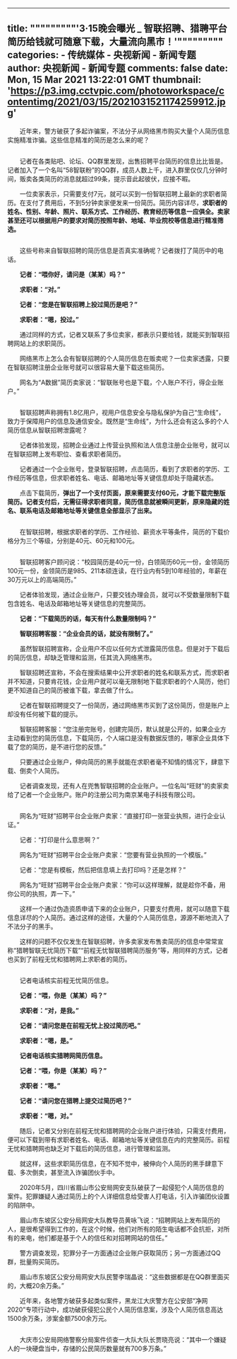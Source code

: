 
---
title: """""""""'3·15晚会曝光 _ 智联招聘、猎聘平台简历给钱就可随意下载，大量流向黑市！'"""""""""
categories: 
    - 传统媒体
    - 央视新闻 - 新闻专题
author: 央视新闻 - 新闻专题
comments: false
date: Mon, 15 Mar 2021 13:22:01 GMT
thumbnail: 'https://p3.img.cctvpic.com/photoworkspace/contentimg/2021/03/15/2021031521174259912.jpg'
---

<div>   
<p style="text-indent: 2em;">近年来，警方破获了多起诈骗案，不法分子从网络黑市购买大量个人简历信息实施精准诈骗。这些信息精准的简历是怎么来的呢？</p><p style="text-align: center;" class="photo_img_20190808"><img src="https://p3.img.cctvpic.com/photoworkspace/contentimg/2021/03/15/2021031521174259912.jpg" alt referrerpolicy="no-referrer"></p><p style="text-indent: 2em;">记者在各类贴吧、论坛、QQ群里发现，出售招聘平台简历的信息比比皆是。记者加入了一个名叫“58智联粉”的QQ群，成员人数上千，进入群里仅仅几分钟时间，贩卖各类简历的消息就超过99条，提示音此起彼伏，应接不暇。</p><p style="text-indent: 2em;">一位卖家表示，只需要支付7元，就可以买到一份智联招聘上最新的求职者简历。在支付了费用后，不到5分钟卖家便发来一份简历。简历内容详尽，<strong>求职者的姓名、性别、年龄、照片、联系方式、工作经历、教育经历等信息一应俱全。卖家甚至还可以根据用户的要求对简历按照年龄、地域、毕业院校等信息进行精准筛选。</strong></p><p style="text-indent: 2em;"></p><p style="text-align: center;" class="photo_img_20190808"><img src="https://p1.img.cctvpic.com/photoworkspace/contentimg/2021/03/15/2021031521180814988.jpg" alt referrerpolicy="no-referrer"></p><p style="text-indent: 2em;">这些号称来自智联招聘的简历信息是否真实准确呢？记者拨打了简历中的电话。</p><p style="text-indent: 2em;"><strong>记者：“喂你好，请问是（某某）吗？”</strong></p><p style="text-indent: 2em;"><strong>求职者：“对。”</strong></p><p style="text-indent: 2em;"><strong>记者：“您是在智联招聘上投过简历是吧？”</strong></p><p style="text-indent: 2em;"><strong>求职者：“嗯，投过。”</strong></p><p style="text-indent: 2em;">通过同样的方式，记者又联系了多位卖家，都表示只要给钱，就能买到智联招聘网站上的求职简历。</p><p style="text-indent: 2em;">网络黑市上怎么会有智联招聘的个人简历信息在贩卖呢？一位卖家透露，只要在智联招聘注册企业账号就可以很容易大量下载这些简历。</p><p style="text-indent: 2em;">网名为“A数据”简历卖家说：“智联账号也是下载，个人账户不行，得企业账户。”</p><p style="text-align: center;" class="photo_img_20190808"><img src="https://p1.img.cctvpic.com/photoworkspace/contentimg/2021/03/15/2021031521182492872.jpg" alt referrerpolicy="no-referrer"></p><p style="text-indent: 2em;">智联招聘声称拥有1.8亿用户，视用户信息安全与隐私保护为自己“生命线”，致力于保障用户的信息及通信安全。既然是“生命线”，为什么还会有这么多的个人简历信息从智联招聘泄露呢？</p><p style="text-indent: 2em;">记者体验发现，招聘企业通过上传营业执照和法人信息注册企业账号，就可以在智联招聘上发布职位、查看求职者简历。</p><p style="text-indent: 2em;">记者通过一个企业账号，登录智联招聘，点击简历，看到了求职者的学历、工作经历等信息，但求职者姓名、电话、邮箱地址等关键信息却处于隐藏状态。</p><p style="text-indent: 2em;">点击下载简历，<strong>弹出了一个支付页面，原来需要支付60元，才能下载完整版简历。记者支付后，无需征得求职者同意，简历信息就被瞬间更新，原来隐藏的姓名、联系电话及邮箱地址等关键信息全部显示了出来。</strong></p><p style="text-indent: 2em;"></p><p style="text-indent: 2em; text-align: center;"><img src="https://p5.img.cctvpic.com/photoworkspace/contentimg/2021/03/15/2021031521190379828.jpg" alt referrerpolicy="no-referrer"><br></p><p style="text-indent: 2em;">在智联招聘，根据求职者的学历、工作经验、薪资水平等条件，简历的下载价格分为三个等级，分别是40元、60元和100元。</p><p style="text-align: center;" class="photo_img_20190808"><img src="https://p3.img.cctvpic.com/photoworkspace/contentimg/2021/03/15/2021031521201837681.jpg" alt referrerpolicy="no-referrer"></p><p style="text-indent: 2em;">智联招聘客户顾问说：“校园简历是40元一份，白领简历60元一份，金领简历100元一份，金领简历是985、211本硕连读，在行业内有5到10年经验的，年薪在30万元以上的高端简历。”</p><p style="text-indent: 2em;">记者体验发现，通过企业账户，只要交钱办理会员，就可以不受数量限制下载包含姓名、电话及邮箱地址等关键信息的完整简历。</p><p style="text-indent: 2em;"><strong>记者：“下载简历的话，每天有什么数量限制吗？”</strong></p><p style="text-indent: 2em;"><strong>智联招聘客服：“企业会员的话，就没有限制了。”</strong></p><p style="text-indent: 2em;">虽然智联招聘宣称，企业用户不应以任何方式泄露简历信息。但是对于下载后的简历信息，却缺乏管理和监测，任其流入网络黑市。</p><p style="text-indent: 2em;">智联招聘还宣称，不会在搜索结果中公开求职者的姓名和联系方式，而求职者并不知道，只要肯花钱，企业用户就可以毫无限制地下载求职者的个人简历，他们更不知道自己的简历被谁下载，拿去做了什么。</p><p style="text-indent: 2em;">记者在智联招聘提交了一份简历，通过网络黑市买到了这份简历，但是账户上却没有任何被下载的提示。</p><p style="text-indent: 2em;">智联招聘客服：“您注册完账号，创建完简历，默认就是公开的，如果企业方主动看到您的简历信息，下载简历，个人端口是没有数据反馈的，哪家企业具体下载了您的简历，是不进行您的反馈。”</p><p style="text-indent: 2em;">只要通过企业账户，伸向简历的黑手就能在求职者毫不知情的情况下，肆意下载、倒卖个人简历。</p><p style="text-indent: 2em;">记者调查发现，还有人在兜售智联招聘的企业账户。一位名叫“旺财”的卖家卖给了记者一个企业账户。账户的注册公司为南京某电子科技有限公司。</p><p style="text-align: center;" class="photo_img_20190808"><img src="https://p5.img.cctvpic.com/photoworkspace/contentimg/2021/03/15/2021031521203826060.jpg" alt referrerpolicy="no-referrer"></p><p style="text-indent: 2em;">网名为“旺财”招聘平台企业账户卖家：“直接打印一张营业执照，进行企业认证。”</p><p style="text-indent: 2em;">记者：“打印是什么意思啊？”</p><p style="text-indent: 2em;">网名为“旺财”招聘平台企业账户卖家：“您要有营业执照的一个模版。”</p><p style="text-indent: 2em;">记者：“您是有模板，然后把信息填上去打印吗？还是怎样？”</p><p style="text-indent: 2em;">网名为“旺财”招聘平台企业账户卖家：“你可以这样理解，就是趁你不备，用你公司的执照，弄一下。”</p><p style="text-indent: 2em;">这样一个通过伪造资质申请下来的企业账户，只要支付费用，就可以随意下载信息详尽的个人简历。通过这样的途径，大量的个人简历信息，源源不断地流入了不法分子的黑手。</p><p style="text-indent: 2em;">这样的问题不仅仅发生在智联招聘，许多卖家发布售卖简历的信息中常常宣称“猎聘智联无忧简历下载”“前程无忧智联猎聘简历服务”等，用同样的方式，记者也买到了前程无忧和猎聘网上求职者的简历。</p><p style="text-align: center;" class="photo_img_20190808"><img src="https://p4.img.cctvpic.com/photoworkspace/contentimg/2021/03/15/2021031521205752180.jpg" alt referrerpolicy="no-referrer"></p><p style="text-indent: 2em;">记者电话核实前程无忧简历信息。</p><p style="text-indent: 2em;"><strong>记者：“喂，你是（某某）吗？”</strong></p><p style="text-indent: 2em;"><strong>求职者：“对，是我。”</strong></p><p style="text-indent: 2em;"><strong>记者：“请问您是在前程无忧上投过简历吧。”</strong></p><p style="text-indent: 2em;"><strong>求职者：“嗯，是。”</strong></p><p style="text-indent: 2em;"><strong>记者电话核实猎聘网简历信息。</strong></p><p style="text-indent: 2em;"><strong>记者：“喂，你是（某某）吗？”</strong></p><p style="text-indent: 2em;"><strong>求职者：“嗯。”</strong></p><p style="text-indent: 2em;"><strong>记者：“请问您在猎聘上提交过简历吧？”</strong></p><p style="text-indent: 2em;"><strong>求职者：“嗯，对。”</strong></p><p style="text-indent: 2em;">随后，记者又分别在前程无忧和猎聘网的企业账户进行体验，只需支付费用，便可以下载到带有求职者姓名、电话、邮箱地址等关键信息在内的完整简历。前程无忧和猎聘网也缺乏对下载后的简历信息，进行管理和监测。</p><p style="text-indent: 2em;">就这样，这些求职简历信息，在不知不觉中，被伸向个人简历的黑手肆意下载、多次倒卖，甚至流入诈骗团伙手中。</p><p style="text-indent: 2em;">2020年5月，四川省眉山市公安局网安支队破获了一起侵犯个人简历信息的案件。犯罪嫌疑人通过简历上的个人详细信息给受害人打电话，引入诈骗团伙设置的陷阱中。</p><p style="text-indent: 2em;">眉山市东坡区公安分局网安大队教导员黄咏飞说：“招聘网站上发布简历的人，是很希望得到工作的，在这个时候，他们对所有的陌生电话都不会抗拒，对所有的来电，他们都是基于个人的信任和对招聘网站的信任。”</p><p style="text-indent: 2em;">警方调查发现，犯罪分子一方面通过企业账户获取简历；另一方面通过QQ群，批量购买简历。</p><p style="text-indent: 2em;">眉山市东坡区公安分局网安大队民警李瑞晶说：“这些数据都是在QQ群里面买的，大概20余万条。”</p><p style="text-indent: 2em;">近年来，各地警方破获多起类似案件，黑龙江大庆警方在公安部“净网2020”专项行动中，成功破获侵犯公民个人简历信息案，涉及个人简历信息高达1500余万条，涉案金额7500余万元。</p><p style="text-align: center;" class="photo_img_20190808"><img src="https://p2.img.cctvpic.com/photoworkspace/contentimg/2021/03/15/2021031521211482520.jpg" alt referrerpolicy="no-referrer"></p><p style="text-indent: 2em;">大庆市公安局网络警察分局案件侦查一大队大队长贾晓亮说：“其中一个嫌疑人的一块硬盘当中，存储的公民简历数量就有700多万条。”</p><!--repaste.body.end-->
                    
                  
</div>
            